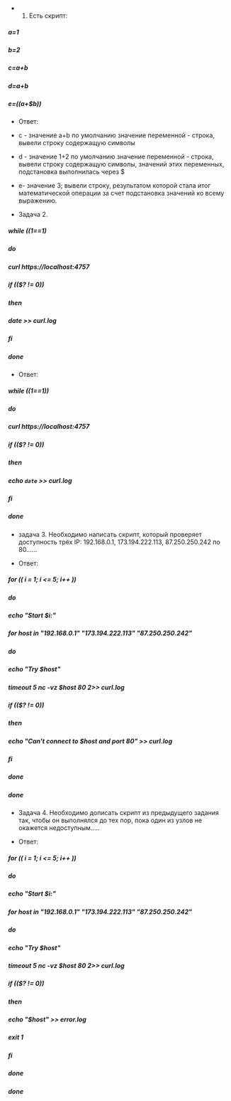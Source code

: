 * 1. Есть скрипт:

##### a=1
##### b=2
##### c=a+b
##### d=$a+$b
##### e=$(($a+$b))

* Ответ: 
+ с - значение a+b по умолчанию значение переменной - строка, вывели строку содержащую символы

+ d - значение 1+2 по умолчанию значение переменной - строка, вывели строку содержащую символы, значений этих переменных, подстановка выполнилась через $

+ е- значение 3; вывели строку, результатом которой стала итог математической операции за счет подстановка значений ко всему выражению.

* Задача 2.

##### while ((1==1)
##### do
#####	curl https://localhost:4757
#####	if (($? != 0))
#####	then
#####		date >> curl.log
#####	fi
##### done


* Ответ:

##### while ((1==1))
##### do
#####        curl https://localhost:4757
#####        if (($? != 0))
#####        then
#####                echo `date` >> curl.log
#####        fi
##### done

* задача 3. Необходимо написать скрипт, который проверяет доступность трёх IP: 192.168.0.1, 173.194.222.113, 87.250.250.242 по 80......

* Ответ:
##### for (( i = 1; i <= 5; i++ ))
##### do
#####	echo "Start $i:"
##### for host in "192.168.0.1" "173.194.222.113" "87.250.250.242"
##### do
#####	echo "Try $host"
#####	timeout 5 nc -vz $host 80 2>> curl.log
#####	if (($? != 0))
#####	then
#####		echo "Can't connect to $host and port 80" >> curl.log
#####	fi
##### done
##### done

* Задача 4. Необходимо дописать скрипт из предыдущего задания так, чтобы он выполнялся до тех пор, пока один из узлов не окажется недоступным.....

* Ответ: 
##### for (( i = 1; i <= 5; i++ ))
##### do
#####	echo "Start $i:"
##### for host in "192.168.0.1" "173.194.222.113" "87.250.250.242"
##### do
#####	echo "Try $host"
#####	timeout 5 nc -vz $host 80 2>> curl.log
#####	if (($? != 0))
#####	then
#####		echo "$host" >> error.log
#####		exit 1
#####	fi
##### done
##### done



